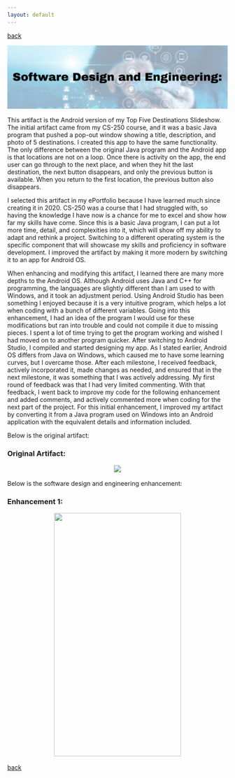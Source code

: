```yaml
---
layout: default
---
```


[back](./)

<center>
  <img src="/assets/img/design.png">
</center>

This artifact is the Android version of my Top Five Destinations Slideshow. The initial artifact came from my CS-250 course, and it was a basic Java program that pushed a pop-out window showing a title, description, and photo of 5 destinations. I created this app to have the same functionality. The only difference between the original Java program and the Android app is that locations are not on a loop. Once there is activity on the app, the end user can go through to the next place, and when they hit the last destination, the next button disappears, and only the previous button is available. When you return to the first location, the previous button also disappears.  

I selected this artifact in my ePortfolio because I have learned much since creating it in 2020. CS-250 was a course that I had struggled with, so having the knowledge I have now is a chance for me to excel and show how far my skills have come. Since this is a basic Java program, I can put a lot more time, detail, and complexities into it, which will show off my ability to adapt and rethink a project. Switching to a different operating system is the specific component that will showcase my skills and proficiency in software development. I improved the artifact by making it more modern by switching it to an app for Android OS.  

When enhancing and modifying this artifact, I learned there are many more depths to the Android OS. Although Android uses Java and C++ for programming, the languages are slightly different than I am used to with Windows, and it took an adjustment period. Using Android Studio has been something I enjoyed because it is a very intuitive program, which helps a lot when coding with a bunch of different variables. Going into this enhancement, I had an idea of the program I would use for these modifications but ran into trouble and could not compile it due to missing pieces. I spent a lot of time trying to get the program working and wished I had moved on to another program quicker. After switching to Android Studio, I compiled and started designing my app. As I stated earlier, Android OS differs from Java on Windows, which caused me to have some learning curves, but I overcame those. After each milestone, I received feedback, actively incorporated it, made changes as needed, and ensured that in the next milestone, it was something that I was actively addressing. My first round of feedback was that I had very limited commenting. With that feedback, I went back to improve my code for the following enhancement and added comments, and actively commented more when coding for the next part of the project. For this initial enhancement, I improved my artifact by converting it from a Java program used on Windows into an Android application with the equivalent details and information included.




Below is the original artifact:

### Original Artifact:

<center>
  <img src="/assets/gif/original.gif">
</center>


Below is the software design and engineering enhancement:

### Enhancement 1:

<center>
  <img src="/assets/gif/enhancement1.gif" width=290 height=557 >
</center>

[back](./)
